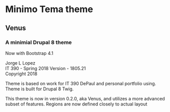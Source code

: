 <h1>Minimo Tema theme</h1>
<h2>Venus</h2>
<h3>A minimial Drupal 8 theme</h2>
<p>Now with Bootstrap 4.1</p>
<p>Jorge L Lopez<br>
IT 390 - Spring 2018
Version - 1805.21<br>
Copyright 2018</p>

<p>Theme is based on work for IT 390 DePaul and personal portfolio using. Theme is built for Drupal 8 Twig.</p>
<p>This theme is now in version 0.2.0, aka Venus, and utilizes a more advanced subset of features. Regions are now defined closely to actual layout</p>